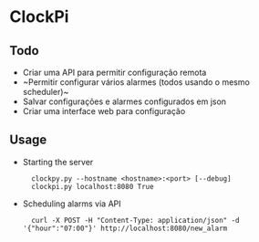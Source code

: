 # ClockPi

## Todo
* Criar uma API para permitir configuração remota
* ~Permitir configurar vários alarmes (todos usando o mesmo scheduler)~
* Salvar configurações e alarmes configurados em json
* Criar uma interface web para configuração 

## Usage

* Starting the server

		clockpy.py --hostname <hostname>:<port> [--debug]
		clockpi.py localhost:8080 True


* Scheduling alarms via API

		curl -X POST -H "Content-Type: application/json" -d '{"hour":"07:00"}' http://localhost:8080/new_alarm
